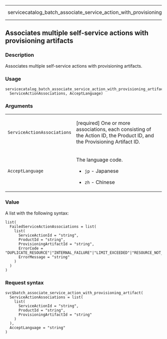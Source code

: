 <table style="width: 100%;">
<tbody>
<tr class="odd">
<td>servicecatalog_batch_associate_service_action_with_provisioning_artifact</td>
<td style="text-align: right;">R Documentation</td>
</tr>
</tbody>
</table>

## Associates multiple self-service actions with provisioning artifacts

### Description

Associates multiple self-service actions with provisioning artifacts.

### Usage

    servicecatalog_batch_associate_service_action_with_provisioning_artifact(
      ServiceActionAssociations, AcceptLanguage)

### Arguments

<table>
<colgroup>
<col style="width: 35%" />
<col style="width: 65%" />
</colgroup>
<tbody>
<tr class="odd">
<td><code
id="servicecatalog_batch_associate_service_action_with_provisioning_artifact_:_ServiceActionAssociations">ServiceActionAssociations</code></td>
<td><p>[required] One or more associations, each consisting of the
Action ID, the Product ID, and the Provisioning Artifact ID.</p></td>
</tr>
<tr class="even">
<td><code
id="servicecatalog_batch_associate_service_action_with_provisioning_artifact_:_AcceptLanguage">AcceptLanguage</code></td>
<td><p>The language code.</p>
<ul>
<li><p><code>jp</code> - Japanese</p></li>
<li><p><code>zh</code> - Chinese</p></li>
</ul></td>
</tr>
</tbody>
</table>

### Value

A list with the following syntax:

    list(
      FailedServiceActionAssociations = list(
        list(
          ServiceActionId = "string",
          ProductId = "string",
          ProvisioningArtifactId = "string",
          ErrorCode = "DUPLICATE_RESOURCE"|"INTERNAL_FAILURE"|"LIMIT_EXCEEDED"|"RESOURCE_NOT_FOUND"|"THROTTLING"|"INVALID_PARAMETER",
          ErrorMessage = "string"
        )
      )
    )

### Request syntax

    svc$batch_associate_service_action_with_provisioning_artifact(
      ServiceActionAssociations = list(
        list(
          ServiceActionId = "string",
          ProductId = "string",
          ProvisioningArtifactId = "string"
        )
      ),
      AcceptLanguage = "string"
    )
